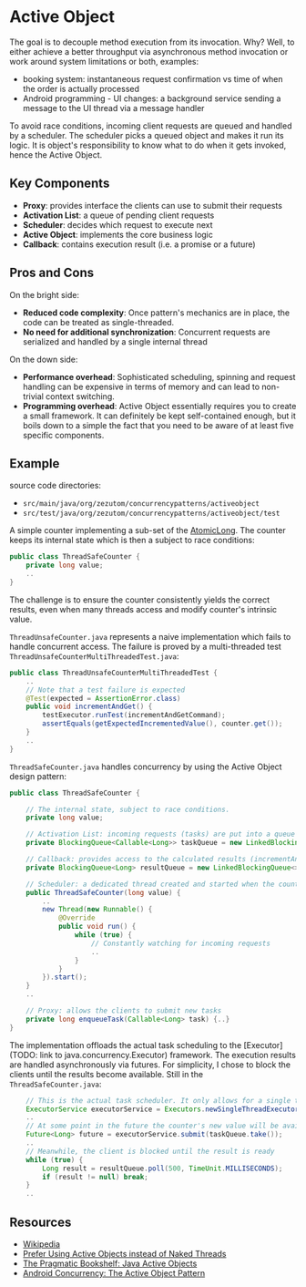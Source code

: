 # Active Object

The goal is to decouple method execution from its invocation. Why? Well, to either achieve
a better throughput via asynchronous method invocation or work around system limitations or both, examples:
- booking system: instantaneous request confirmation vs time of when the order is actually processed
- Android programming - UI changes: a background service sending a message to the UI thread via a message handler

To avoid race conditions, incoming client requests are queued and handled by a scheduler.
The scheduler picks a queued object and makes it run its logic. It is object's responsibility
to know what to do when it gets invoked, hence the Active Object.

## Key Components
- __Proxy__: provides interface the clients can use to submit their requests
- __Activation List__: a queue of pending client requests
- __Scheduler__: decides which request to execute next
- __Active Object__: implements the core business logic
- __Callback__: contains execution result (i.e. a promise or a future)

## Pros and Cons
On the bright side:
- __Reduced code complexity__: Once pattern's mechanics are in place, the code can be treated as single-threaded.
- __No need for additional synchronization__: Concurrent requests are serialized and handled by a single internal thread

On the down side:
- __Performance overhead__: Sophisticated scheduling, spinning and request handling can be expensive in terms of memory and can lead to non-trivial context switching.
- __Programming overhead__: Active Object essentially requires you to create a small framework. It can definitely be kept self-contained enough, but it boils down to a simple the fact that you need to be aware of at least five specific components.

## Example
source code directories:
- `src/main/java/org/zezutom/concurrencypatterns/activeobject`
- `src/test/java/org/zezutom/concurrencypatterns/activeobject/test`

A simple counter implementing a sub-set of the [AtomicLong](http://docs.oracle.com/javase/7/docs/api/java/util/concurrent/atomic/AtomicLong.html).
The counter keeps its internal state which is then a subject to race conditions:
```java
public class ThreadSafeCounter {
    private long value;
    ..
}
```
The challenge is to ensure the counter consistently yields the correct results, even when many
threads access and modify counter's intrinsic value.

`ThreadUnsafeCounter.java` represents a naive implementation which fails to handle concurrent access.
The failure is proved by a multi-threaded test `ThreadUnsafeCounterMultiThreadedTest.java`:

```java
public class ThreadUnsafeCounterMultiThreadedTest {
    ..
    // Note that a test failure is expected
    @Test(expected = AssertionError.class)
    public void incrementAndGet() {
        testExecutor.runTest(incrementAndGetCommand);
        assertEquals(getExpectedIncrementedValue(), counter.get());
    }
    ..
}
```

`ThreadSafeCounter.java` handles concurrency by using the Active Object design pattern:

```java
public class ThreadSafeCounter {

    // The internal state, subject to race conditions.
    private long value;

    // Activation List: incoming requests (tasks) are put into a queue
    private BlockingQueue<Callable<Long>> taskQueue = new LinkedBlockingQueue<>();

    // Callback: provides access to the calculated results (incrementAndGet, etc.)
    private BlockingQueue<Long> resultQueue = new LinkedBlockingQueue<>();

    // Scheduler: a dedicated thread created and started when the counter gets instantiated
    public ThreadSafeCounter(long value) {
        ..
        new Thread(new Runnable() {
            @Override
            public void run() {
                while (true) {
                    // Constantly watching for incoming requests
                    ..
                }
            }
        }).start();
    }
    ..

    // Proxy: allows the clients to submit new tasks
    private long enqueueTask(Callable<Long> task) {..}
}
```

The implementation offloads the actual task scheduling to the [Executor](TODO: link to java.concurrency.Executor) framework.
The execution results are handled asynchronously via futures. For simplicity, I chose to block
the clients until the results become available. Still in the `ThreadSafeCounter.java`:

```java
    // This is the actual task scheduler. It only allows for a single task at a time.
    ExecutorService executorService = Executors.newSingleThreadExecutor();
    ..
    // At some point in the future the counter's new value will be available
    Future<Long> future = executorService.submit(taskQueue.take());
    ..
    // Meanwhile, the client is blocked until the result is ready
    while (true) {
        Long result = resultQueue.poll(500, TimeUnit.MILLISECONDS);
        if (result != null) break;
    }
    ..
```

## Resources
- [Wikipedia](http://en.wikipedia.org/wiki/Active_object)
- [Prefer Using Active Objects instead of Naked Threads](http://www.drdobbs.com/parallel/prefer-using-active-objects-instead-of-n/225700095)
- [The Pragmatic Bookshelf: Java Active Objects](http://pragprog.com/magazines/2013-05/java-active-objects)
- [Android Concurrency: The Active Object Pattern](http://www.dre.vanderbilt.edu/~schmidt/cs282/PDFs/6-Concurrency-and-Synchronization-part9.pdf)









